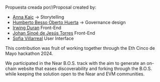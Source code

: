 Propuesta creada por//Proposal created by:
* [Anna Kaic](https://github.com/annakaic) -> Storytelling
* [Humberto Besso Oberto Huerta](https://github.com/hbesso31) -> Governance design
* [Irwing Duran](https://github.com/irwingduran) Front-End
* [Johan Sinoé de Jesús Torres](https://github.com/Anora42) Front-End
* [Sofia Villarreal](https://twitter.com/Sofi_VCarrillo) User Interface


This contribution was fruit of working together through the Eth Cinco de Mayo hackathon 2024.

We participated in the Near B.O.S. track with the aim to generate an on-chain website that eases discoverability and forking through the B.O.S. while keeping the solution open to the Near and EVM communities.
